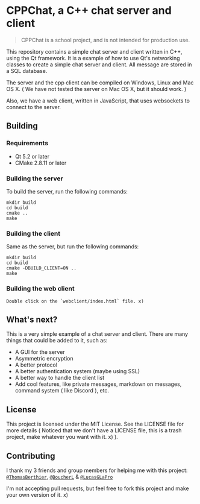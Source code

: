 # CPPChat, a C++ chat server and client

> CPPChat is a school project, and is not intended for production use.

This repository contains a simple chat server and client written in C++, using the Qt framework.
It is a example of how to use Qt's networking classes to create a simple chat server and client. All message are stored in a SQL database.

The server and the cpp client can be compiled on Windows, Linux and Mac OS X. ( We have not tested the server on Mac OS X, but it should work. )

Also, we have a web client, written in JavaScript, that uses websockets to connect to the server.

## Building

### Requirements

* Qt 5.2 or later
* CMake 2.8.11 or later

### Building the server

To build the server, run the following commands:

    mkdir build
    cd build
    cmake ..
    make

### Building the client

Same as the server, but run the following commands:

    mkdir build
    cd build
    cmake -DBUILD_CLIENT=ON ..
    make

### Building the web client
    Double click on the `webclient/index.html` file. x)

## What's next?

This is a very simple example of a chat server and client. There are many things that could be added to it, such as:

* A GUI for the server
* Asymmetric encryption
* A better protocol
* A better authentication system (maybe using SSL)
* A better way to handle the client list
* Add cool features, like private messages, markdown on messages, command system ( like Discord ), etc.

## License

This project is licensed under the MIT License. See the LICENSE file for more details ( Noticed that we don't have a LICENSE file, this is a trash project, make whatever you want with it. x) ).

## Contributing

I thank my 3 friends and group members for helping me with this project: [`@ThomasBerthier`]( https://github.com/ThomasBerthier ), [`@BoucherL`]( https://github.com/BoucherL ) & [`@LucasGLaPro`]( https://github.com/LucasGLaPro )

I'm not accepting pull requests, but feel free to fork this project and make your own version of it. x)
